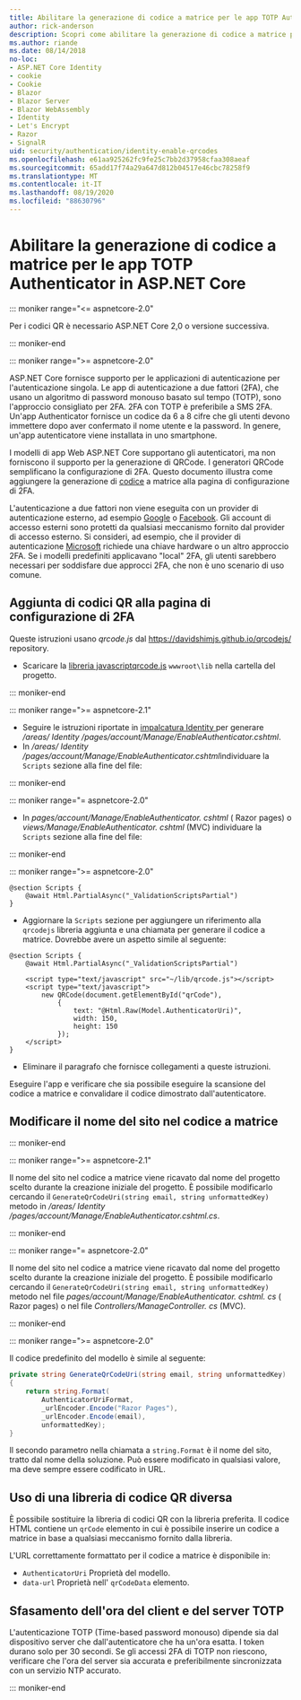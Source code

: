 ```yaml
---
title: Abilitare la generazione di codice a matrice per le app TOTP Authenticator in ASP.NET Core
author: rick-anderson
description: Scopri come abilitare la generazione di codice a matrice per le app TOTP Authenticator che funzionano con ASP.NET Core Autenticazione a due fattori.
ms.author: riande
ms.date: 08/14/2018
no-loc:
- ASP.NET Core Identity
- cookie
- Cookie
- Blazor
- Blazor Server
- Blazor WebAssembly
- Identity
- Let's Encrypt
- Razor
- SignalR
uid: security/authentication/identity-enable-qrcodes
ms.openlocfilehash: e61aa925262fc9fe25c7bb2d37958cfaa308aeaf
ms.sourcegitcommit: 65add17f74a29a647d812b04517e46cbc78258f9
ms.translationtype: MT
ms.contentlocale: it-IT
ms.lasthandoff: 08/19/2020
ms.locfileid: "88630796"
---
```

# <a name="enable-qr-code-generation-for-totp-authenticator-apps-in-aspnet-core"></a>Abilitare la generazione di codice a matrice per le app TOTP Authenticator in ASP.NET Core

::: moniker range="<= aspnetcore-2.0"

Per i codici QR è necessario ASP.NET Core 2,0 o versione successiva.

::: moniker-end

::: moniker range=">= aspnetcore-2.0"

ASP.NET Core fornisce supporto per le applicazioni di autenticazione per l'autenticazione singola. Le app di autenticazione a due fattori (2FA), che usano un algoritmo di password monouso basato sul tempo (TOTP), sono l'approccio consigliato per 2FA. 2FA con TOTP è preferibile a SMS 2FA. Un'app Authenticator fornisce un codice da 6 a 8 cifre che gli utenti devono immettere dopo aver confermato il nome utente e la password. In genere, un'app autenticatore viene installata in uno smartphone.

I modelli di app Web ASP.NET Core supportano gli autenticatori, ma non forniscono il supporto per la generazione di QRCode. I generatori QRCode semplificano la configurazione di 2FA. Questo documento illustra come aggiungere la generazione di [codice](https://wikipedia.org/wiki/QR_code) a matrice alla pagina di configurazione di 2FA.

L'autenticazione a due fattori non viene eseguita con un provider di autenticazione esterno, ad esempio [Google](xref:security/authentication/google-logins) o [Facebook](xref:security/authentication/facebook-logins). Gli account di accesso esterni sono protetti da qualsiasi meccanismo fornito dal provider di accesso esterno. Si consideri, ad esempio, che il provider di autenticazione [Microsoft](xref:security/authentication/microsoft-logins) richiede una chiave hardware o un altro approccio 2FA. Se i modelli predefiniti applicavano "local" 2FA, gli utenti sarebbero necessari per soddisfare due approcci 2FA, che non è uno scenario di uso comune.

## <a name="adding-qr-codes-to-the-2fa-configuration-page"></a>Aggiunta di codici QR alla pagina di configurazione di 2FA

Queste istruzioni usano *qrcode.js* dal https://davidshimjs.github.io/qrcodejs/ repository.

* Scaricare la [ libreria javascriptqrcode.js](https://davidshimjs.github.io/qrcodejs/) `wwwroot\lib` nella cartella del progetto.

::: moniker-end

::: moniker range=">= aspnetcore-2.1"

* Seguire le istruzioni riportate in [impalcatura Identity ](xref:security/authentication/scaffold-identity) per generare */areas/ Identity /pages/account/Manage/EnableAuthenticator.cshtml*.
* In */areas/ Identity /pages/account/Manage/EnableAuthenticator.cshtml*individuare la `Scripts` sezione alla fine del file:

::: moniker-end

::: moniker range="= aspnetcore-2.0"

* In *pages/account/Manage/EnableAuthenticator. cshtml* ( Razor pages) o *views/Manage/EnableAuthenticator. cshtml* (MVC) individuare la `Scripts` sezione alla fine del file:

::: moniker-end

::: moniker range=">= aspnetcore-2.0"

```cshtml
@section Scripts {
    @await Html.PartialAsync("_ValidationScriptsPartial")
}
```

* Aggiornare la `Scripts` sezione per aggiungere un riferimento alla `qrcodejs` libreria aggiunta e una chiamata per generare il codice a matrice. Dovrebbe avere un aspetto simile al seguente:

```cshtml
@section Scripts {
    @await Html.PartialAsync("_ValidationScriptsPartial")

    <script type="text/javascript" src="~/lib/qrcode.js"></script>
    <script type="text/javascript">
        new QRCode(document.getElementById("qrCode"),
            {
                text: "@Html.Raw(Model.AuthenticatorUri)",
                width: 150,
                height: 150
            });
    </script>
}
```

* Eliminare il paragrafo che fornisce collegamenti a queste istruzioni.

Eseguire l'app e verificare che sia possibile eseguire la scansione del codice a matrice e convalidare il codice dimostrato dall'autenticatore.

## <a name="change-the-site-name-in-the-qr-code"></a>Modificare il nome del sito nel codice a matrice

::: moniker-end

::: moniker range=">= aspnetcore-2.1"

Il nome del sito nel codice a matrice viene ricavato dal nome del progetto scelto durante la creazione iniziale del progetto. È possibile modificarlo cercando il `GenerateQrCodeUri(string email, string unformattedKey)` metodo in */areas/ Identity /pages/account/Manage/EnableAuthenticator.cshtml.cs*.

::: moniker-end

::: moniker range="= aspnetcore-2.0"

Il nome del sito nel codice a matrice viene ricavato dal nome del progetto scelto durante la creazione iniziale del progetto. È possibile modificarlo cercando il `GenerateQrCodeUri(string email, string unformattedKey)` metodo nel file *pages/account/Manage/EnableAuthenticator. cshtml. cs* ( Razor pages) o nel file *Controllers/ManageController. cs* (MVC).

::: moniker-end

::: moniker range=">= aspnetcore-2.0"

Il codice predefinito del modello è simile al seguente:

```csharp
private string GenerateQrCodeUri(string email, string unformattedKey)
{
    return string.Format(
        AuthenticatorUriFormat,
        _urlEncoder.Encode("Razor Pages"),
        _urlEncoder.Encode(email),
        unformattedKey);
}
```

Il secondo parametro nella chiamata a `string.Format` è il nome del sito, tratto dal nome della soluzione. Può essere modificato in qualsiasi valore, ma deve sempre essere codificato in URL.

## <a name="using-a-different-qr-code-library"></a>Uso di una libreria di codice QR diversa

È possibile sostituire la libreria di codici QR con la libreria preferita. Il codice HTML contiene un `qrCode` elemento in cui è possibile inserire un codice a matrice in base a qualsiasi meccanismo fornito dalla libreria.

L'URL correttamente formattato per il codice a matrice è disponibile in:

* `AuthenticatorUri` Proprietà del modello.
* `data-url` Proprietà nell' `qrCodeData` elemento.

## <a name="totp-client-and-server-time-skew"></a>Sfasamento dell'ora del client e del server TOTP

L'autenticazione TOTP (Time-based password monouso) dipende sia dal dispositivo server che dall'autenticatore che ha un'ora esatta. I token durano solo per 30 secondi. Se gli accessi 2FA di TOTP non riescono, verificare che l'ora del server sia accurata e preferibilmente sincronizzata con un servizio NTP accurato.

::: moniker-end
